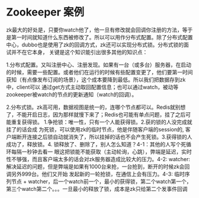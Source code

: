 # Zookeeper 案例

zk最大的好处是，只要你watch他了，他一旦有修改就会回调你注册的方法，等于是第一时间就知道什么东西被修改了。所以可以用作分布式配置。除了分布式配置中心，dubbo也是使用了zk的回调方式，zk还可以实现分布式锁。分布式锁的面试并不在它本身，
关键是这个知识能引出很多其他的知识点：  

1.分布式配置。又叫注册中心、注册发现。如果有一台（或多台）服务器，在启动的时候，需要一些配置。或者他们在运行的时候有些配置变更了，他们要第一时间获知（有点像发布订阅的场景），这个成本要降到最低。所以我们把数据存到zk中，client可以
通过get方式主动取回配置信息；也可以通过watch，被动等zookeeper被watch的节点的更新通知（watch的回调）。

2.分布式锁。zk高可用，数据视图是统一的，连哪个节点都可以。Redis就别想了，不能开启日志，因为那样就慢下来了；Redis也可能有单点问题，挂了之后可能重复获得锁。 1.争抢锁：唯一性，只有一个人能获得锁。2.获的锁的人没完成就挂了的话会成
	为死锁，可以使用zk的临时节点，他是伴随客户端的session的, 客户端断开连接之后锁自动就消失了，所以挂掉的话也不会产生死锁。3.获得锁的人成功了，释放锁。4. 锁释放了、删除了，别人怎么知道？4-1：其他的人写个死循环每隔一秒钟去看一
	眼这把锁能不能获取（主动轮询，心跳），弊端是延迟，实时性不够强，而且客户端太多的话会对zk服务器造成比较大的压力。4-2: watcher: 解决延迟的问题，但是弊端是如果有1000台来抢，一台抢到，断开的时候zk会回调另外999台。他们又开始
	发起新的一轮抢锁，在通信上会有压力。4-3: 临时序列节点 + watcher，后一个watch前一个，最小的获得锁，第二个watch第一个，第三个watch第二个。。。一旦最小的释放了锁，成本是zk只给第二个发事件回调